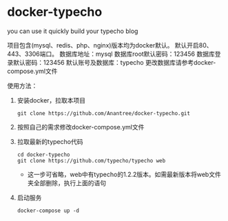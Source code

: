 # docker-typecho
you can use it quickly build your typecho blog

项目包含(mysql、redis、php、nginx)版本均为docker默认。
默认开启80、443、3306端口。
数据库地址：mysql
数据库root默认密码：123456
数据库登录默认密码：123456
默认账号及数据库：typecho
更改数据库请参考docker-compose.yml文件

使用方法：

1. 安装docker，拉取本项目

   ```git
   git clone https://github.com/Anantree/docker-typecho.git
   ```

2. 按照自己的需求修改docker-compose.yml文件

3. 拉取最新的typecho代码

   ```git
   cd docker-typecho
   git clone https://github.com/typecho/typecho web
   ```

   - 这一步可省略，web中有typecho的1.2.2版本。如需最新版本将web文件夹全部删除，执行上面的语句

4. 启动服务

   ```git
   docker-compose up -d
   ```

   
